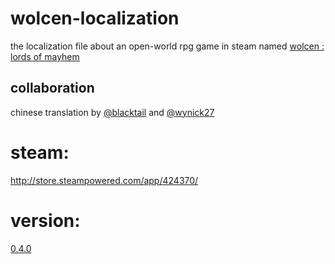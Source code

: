 # wolcen-localization
the localization file about an open-world rpg game in steam named [wolcen : lords of mayhem](https://wolcengame.com)</br>

## collaboration
chinese translation by [@blacktail](https://github.com/blacktailnomore) and [@wynick27](https://github.com/wynick27)</br>

# steam:
http://store.steampowered.com/app/424370/

# version:
[0.4.0](http://steamcommunity.com/games/424370/announcements/detail/484540733143892427)</br>

